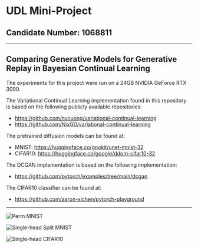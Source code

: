 # UDL Mini-Project
## Candidate Number: 1068811

---

## Comparing Generative Models for Generative Replay in Bayesian Continual Learning

The experiments for this project were run on a 24GB NVIDIA GeForce RTX 3090.

The Variational Continual Learning implementation found in this repository is based on the following publicly available repositories:
- https://github.com/nvcuong/variational-continual-learning
- https://github.com/NixGD/variational-continual-learning

The pretrained diffusion models can be found at:
- MNIST: https://huggingface.co/gnokit/unet-mnist-32
- CIFAR10: https://huggingface.co/google/ddpm-cifar10-32

The DCGAN implementation is based on the following implementation:
- https://github.com/pytorch/examples/tree/main/dcgan

The CIFAR10 classifier can be found at:
- https://github.com/aaron-xichen/pytorch-playground

---

![Perm MNIST](/results/perm_mnist/plot.jpg "Perm MNIST")

![Single-head Split MNIST](/results/split_mnist/plot.jpg "Single-head Split MNIST")

![Single-head CIFAR10](/results/cifar10/plot.jpg "Single-head CIFAR10")